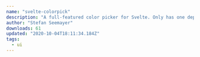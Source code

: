 ```yaml
---
name: "svelte-colorpick"
description: "A full-featured color picker for Svelte. Only has one dependency: d3-color."
author: "Stefan Seemayer"
downloads: 61
updated: "2020-10-04T18:11:34.184Z"
tags: 
  - ui
---
```

